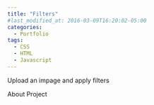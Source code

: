 ```yaml
---
title: "Filters"
#last_modified_at: 2016-03-09T16:20:02-05:00
categories:
  - Portfolio
tags:
  - CSS
  - HTML
  - Javascript
---
```


Upload an impage and apply filters

About Project
